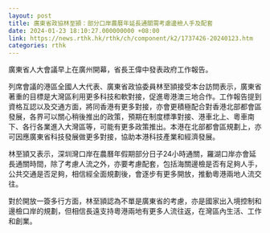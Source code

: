 ```yaml
---
layout: post
title: 廣東省政協林至頴：部分口岸農曆年延長通關需考慮邊檢人手及配套
date: 2024-01-23 18:10:27.000000000 +08:00
link: https://news.rthk.hk/rthk/ch/component/k2/1737426-20240123.htm
categories: rthk
---
```


廣東省人大會議早上在廣州開幕，省長王偉中發表政府工作報告。

列席會議的港區全國人大代表、廣東省政協委員林至頴接受本台訪問表示，廣東省著重的目標是大灣區利用更多科技和軟對接，促進粵港澳三地合作。工作報告提到資格互認以及交通方面，將同香港有更多對接，亦會更積極配合對香港北部都會區發展，各界可以關心稍後推出的政策，預期在制度標準對接、港車北上、粵車南下、各行各業進入大灣區等，可能有更多政策推出。本港在北部都會區規劃上，亦可因應廣東省科技發展做更多對接，協助本港科技產業和經濟發展。

林至頴又表示，深圳灣口岸在農曆年假期部分日子24小時通關，羅湖口岸亦會延長通關時間，除了考慮人流之外，亦要考慮配套，包括海關邊檢是否有足夠人手，公共交通是否足夠，相信經全面規劃後，會逐步有更多開放，推動粵港兩地人流交往。

對於開放一簽多行方面，林至頴認為不單是廣東省的考慮，亦是國家出入境控制和邊檢口岸的規劃，但相信長遠支持粵港兩地有更多人流往返，在灣區內生活、工作和創業。
